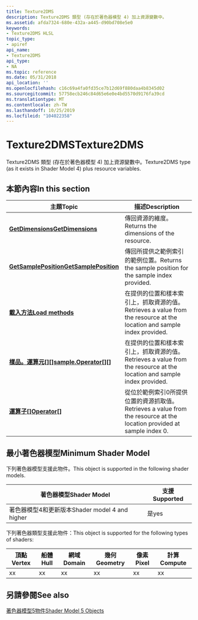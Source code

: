 ```yaml
---
title: Texture2DMS
description: Texture2DMS 類型 (存在於著色器模型 4) 加上資源變數中。
ms.assetid: afda7324-680e-432a-a445-d90bd708e5e0
keywords:
- Texture2DMS HLSL
topic_type:
- apiref
api_name:
- Texture2DMS
api_type:
- NA
ms.topic: reference
ms.date: 05/31/2018
api_location: ''
ms.openlocfilehash: c16c69a4fa0fd35ce7b12d69f880daa4b8345d02
ms.sourcegitcommit: 57758ecb246c84d65e6e0e4bd5570d9176fa39cd
ms.translationtype: MT
ms.contentlocale: zh-TW
ms.lasthandoff: 10/25/2019
ms.locfileid: "104022358"
---
```

# <a name="texture2dms"></a><span data-ttu-id="8a634-104">Texture2DMS</span><span class="sxs-lookup"><span data-stu-id="8a634-104">Texture2DMS</span></span>

<span data-ttu-id="8a634-105">Texture2DMS 類型 (存在於著色器模型 4) 加上資源變數中。</span><span class="sxs-lookup"><span data-stu-id="8a634-105">Texture2DMS type (as it exists in Shader Model 4) plus resource variables.</span></span>

## <a name="in-this-section"></a><span data-ttu-id="8a634-106">本節內容</span><span class="sxs-lookup"><span data-stu-id="8a634-106">In this section</span></span>



| <span data-ttu-id="8a634-107">主題</span><span class="sxs-lookup"><span data-stu-id="8a634-107">Topic</span></span>                                                                                    | <span data-ttu-id="8a634-108">描述</span><span class="sxs-lookup"><span data-stu-id="8a634-108">Description</span></span>                                                                                 |
|------------------------------------------------------------------------------------------|---------------------------------------------------------------------------------------------|
| [<span data-ttu-id="8a634-109">**GetDimensions**</span><span class="sxs-lookup"><span data-stu-id="8a634-109">**GetDimensions**</span></span>](sm5-object-texture2dms-getdimensions.md)<br/>                 | <span data-ttu-id="8a634-110">傳回資源的維度。</span><span class="sxs-lookup"><span data-stu-id="8a634-110">Returns the dimensions of the resource.</span></span><br/>                                          |
| [<span data-ttu-id="8a634-111">**GetSamplePosition**</span><span class="sxs-lookup"><span data-stu-id="8a634-111">**GetSamplePosition**</span></span>](sm5-object-texture2dms-getsampleposition.md)<br/>         | <span data-ttu-id="8a634-112">傳回所提供之範例索引的範例位置。</span><span class="sxs-lookup"><span data-stu-id="8a634-112">Returns the sample position for the sample index provided.</span></span><br/>                       |
| [<span data-ttu-id="8a634-113">**載入方法**</span><span class="sxs-lookup"><span data-stu-id="8a634-113">**Load methods**</span></span>](texture2dms-load.md)<br/>                                      | <span data-ttu-id="8a634-114">在提供的位置和樣本索引上，抓取資源的值。</span><span class="sxs-lookup"><span data-stu-id="8a634-114">Retrieves a value from the resource at the location and sample index provided.</span></span><br/>   |
| <span data-ttu-id="8a634-115">[**樣品。運算元\[\]\[\]**](sm5-object-texture2dms-sampleoperatorindex.md)</span><span class="sxs-lookup"><span data-stu-id="8a634-115">[**sample.Operator\[\]\[\]**](sm5-object-texture2dms-sampleoperatorindex.md)</span></span><br/> | <span data-ttu-id="8a634-116">在提供的位置和樣本索引上，抓取資源的值。</span><span class="sxs-lookup"><span data-stu-id="8a634-116">Retrieves a value from the resource at the location and sample index provided.</span></span><br/>   |
| <span data-ttu-id="8a634-117">[**運算子\[\]**](sm5-object-texture2dms-operator1.md)</span><span class="sxs-lookup"><span data-stu-id="8a634-117">[**Operator\[\]**](sm5-object-texture2dms-operator1.md)</span></span><br/>                      | <span data-ttu-id="8a634-118">從位於範例索引0所提供位置的資源抓取值。</span><span class="sxs-lookup"><span data-stu-id="8a634-118">Retrieves a value from the resource at the location provided at sample index 0.</span></span> <br/> |



 

## <a name="minimum-shader-model"></a><span data-ttu-id="8a634-119">最小著色器模型</span><span class="sxs-lookup"><span data-stu-id="8a634-119">Minimum Shader Model</span></span>

<span data-ttu-id="8a634-120">下列著色器模型支援此物件。</span><span class="sxs-lookup"><span data-stu-id="8a634-120">This object is supported in the following shader models.</span></span>



| <span data-ttu-id="8a634-121">著色器模型</span><span class="sxs-lookup"><span data-stu-id="8a634-121">Shader Model</span></span>              | <span data-ttu-id="8a634-122">支援</span><span class="sxs-lookup"><span data-stu-id="8a634-122">Supported</span></span> |
|---------------------------|-----------|
| <span data-ttu-id="8a634-123">著色器模型4和更新版本</span><span class="sxs-lookup"><span data-stu-id="8a634-123">Shader model 4 and higher</span></span> | <span data-ttu-id="8a634-124">是</span><span class="sxs-lookup"><span data-stu-id="8a634-124">yes</span></span>       |



 

<span data-ttu-id="8a634-125">下列著色器類型支援此物件：</span><span class="sxs-lookup"><span data-stu-id="8a634-125">This object is supported for the following types of shaders:</span></span>



| <span data-ttu-id="8a634-126">頂點</span><span class="sxs-lookup"><span data-stu-id="8a634-126">Vertex</span></span> | <span data-ttu-id="8a634-127">船體</span><span class="sxs-lookup"><span data-stu-id="8a634-127">Hull</span></span> | <span data-ttu-id="8a634-128">網域</span><span class="sxs-lookup"><span data-stu-id="8a634-128">Domain</span></span> | <span data-ttu-id="8a634-129">幾何</span><span class="sxs-lookup"><span data-stu-id="8a634-129">Geometry</span></span> | <span data-ttu-id="8a634-130">像素</span><span class="sxs-lookup"><span data-stu-id="8a634-130">Pixel</span></span> | <span data-ttu-id="8a634-131">計算</span><span class="sxs-lookup"><span data-stu-id="8a634-131">Compute</span></span> |
|--------|------|--------|----------|-------|---------|
| <span data-ttu-id="8a634-132">x</span><span class="sxs-lookup"><span data-stu-id="8a634-132">x</span></span>      | <span data-ttu-id="8a634-133">x</span><span class="sxs-lookup"><span data-stu-id="8a634-133">x</span></span>    | <span data-ttu-id="8a634-134">x</span><span class="sxs-lookup"><span data-stu-id="8a634-134">x</span></span>      | <span data-ttu-id="8a634-135">x</span><span class="sxs-lookup"><span data-stu-id="8a634-135">x</span></span>        | <span data-ttu-id="8a634-136">x</span><span class="sxs-lookup"><span data-stu-id="8a634-136">x</span></span>     | <span data-ttu-id="8a634-137">x</span><span class="sxs-lookup"><span data-stu-id="8a634-137">x</span></span>       |



 

## <a name="see-also"></a><span data-ttu-id="8a634-138">另請參閱</span><span class="sxs-lookup"><span data-stu-id="8a634-138">See also</span></span>

<dl> <dt>

[<span data-ttu-id="8a634-139">著色器模型5物件</span><span class="sxs-lookup"><span data-stu-id="8a634-139">Shader Model 5 Objects</span></span>](d3d11-graphics-reference-sm5-objects.md)
</dt> </dl>

 

 





